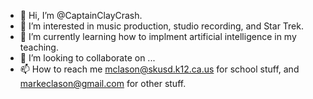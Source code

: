- 👋 Hi, I’m @CaptainClayCrash.
- 👀 I’m interested in music production, studio recording, and Star Trek.
- 🌱 I’m currently learning how to implment artificial intelligence in my teaching.
- 💞️ I’m looking to collaborate on ...
- 📫 How to reach me mclason@skusd.k12.ca.us for school stuff, and markeclason@gmail.com for other stuff.

<!---
CaptainClayCrash/CaptainClayCrash is a ✨ special ✨ repository because its `README.md` (this file) appears on your GitHub profile.
You can click the Preview link to take a look at your changes.
--->
